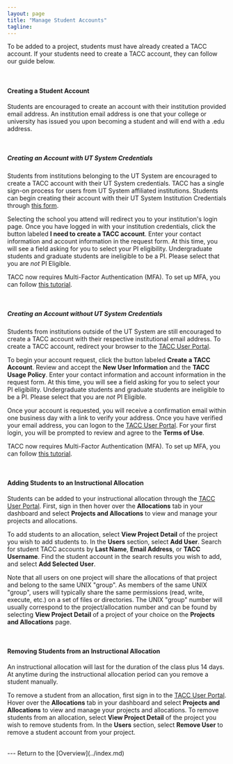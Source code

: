 ```yaml
---
layout: page
title: "Manage Student Accounts"
tagline:
---
```


To be added to a project, students must have already created a TACC account. If your students need to create a TACC account, they can follow our guide below.

<br>

#### Creating a Student Account
Students are encouraged to create an account with their institution provided email address. An institution email address is one that your college or university has issued you upon becoming a student and will end with a .edu address.

<br>

##### Creating an Account with UT System Credentials
Students from institutions belonging to the UT System are encouraged to create a TACC account with their UT System credentials. TACC has a single sign-on process for users from UT System affiliated institutions. Students can begin creating their account with their UT System Institution Credentials through [this form](https://portal.tacc.utexas.edu/utdr).

Selecting the school you attend will redirect you to your institution's login page. Once you have logged in with your institution credentials, click the button labeled **I need to create a TACC account**. Enter your contact information and account information in the request form. At this time, you will see a field asking for you to select your PI eligibility. Undergraduate students and graduate students are ineligible to be a PI. Please select that you are *not* PI Eligible.

TACC now requires Multi-Factor Authentication (MFA). To set up MFA, you can follow [this tutorial](https://portal.tacc.utexas.edu/tutorials/multifactor-authentication).

<br>

##### Creating an Account without UT System Credentials  
Students from institutions outside of the UT System are still encouraged to create a TACC account with their respective institutional email address. To create a TACC account, redirect your browser to the [TACC User Portal](https://portal.tacc.utexas.edu).

To begin your account request, click the button labeled **Create a TACC Account**. Review and accept the **New User Information** and the **TACC Usage Policy**. Enter your contact information and account information in the request form. At this time, you will see a field asking for you to select your PI eligibility. Undergraduate students and graduate students are ineligible to be a PI. Please select that you are *not* PI Eligible.

Once your account is requested, you will receive a confirmation email within one business day with a link to verify your address. Once you have verified your email address, you can logon to the [TACC User Portal](https://portal.tacc.utexas.edu). For your first login, you will be prompted to review and agree to the **Terms of Use**.

TACC now requires Multi-Factor Authentication (MFA). To set up MFA, you can follow [this tutorial](https://portal.tacc.utexas.edu/tutorials/multifactor-authentication).

<br>

#### Adding Students to an Instructional Allocation
Students can be added to your instructional allocation through the [TACC User Portal](https://portal.tacc.utexas.edu). First, sign in then hover over the **Allocations** tab in your dashboard and select **Projects and Allocations** to view and manage your projects and allocations.

To add students to an allocation, select **View Project Detail** of the project you wish to add students to. In the **Users** section, select **Add User**. Search for student TACC accounts by **Last Name**, **Email Address**, or **TACC Username**. Find the student account in the search results you wish to add, and select **Add Selected User**.

Note that all users on one project will share the allocations of that project and belong to the same UNIX "group". As members of the same UNIX "group", users will typically share the same permissions (read, write, execute, etc.) on a set of files or directories. The UNIX "group" number will usually correspond to the project/allocation number and can be found by selecting **View Project Detail** of a project of your choice on the **Projects and Allocations** page.  

<br>

#### Removing Students from an Instructional Allocation
An instructional allocation will last for the duration of the class plus 14 days. At anytime during the instructional allocation period can you remove a student manually.

To remove a student from an allocation, first sign in to the [TACC User Portal](https://portal.tacc.utexas.edu). Hover over the **Allocations** tab in your dashboard and select **Projects and Allocations** to view and manage your projects and allocations. To remove students from an allocation, select **View Project Detail** of the project you wish to remove students from. In the **Users** section, select **Remove User** to remove a student account from your project.

<br>
---
Return to the [Overview](../index.md)

